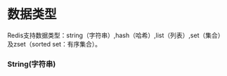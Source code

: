 # 数据类型

Redis支持数据类型：string（字符串）,hash（哈希）,list（列表）,set（集合）及zset（sorted set：有序集合）。

### String(字符串)



